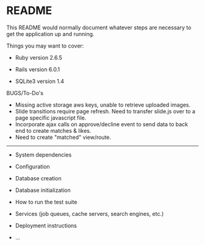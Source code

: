 # README

This README would normally document whatever steps are necessary to get the
application up and running.

Things you may want to cover:

* Ruby version 2.6.5

* Rails version 6.0.1

* SQLite3 version 1.4

BUGS/To-Do's

* Missing active storage aws keys, unable to retrieve uploaded images.
* Slide transitions require page refresh. Need to transfer slide.js over to a page specific javascript file.
* Incorporate ajax calls on approve/decline event to send data to back end to create matches & likes.
* Need to create "matched" view/route.


------------------------------------------------------------------------------------------------------------------------------
* System dependencies

* Configuration

* Database creation

* Database initialization

* How to run the test suite

* Services (job queues, cache servers, search engines, etc.)

* Deployment instructions

* ...
